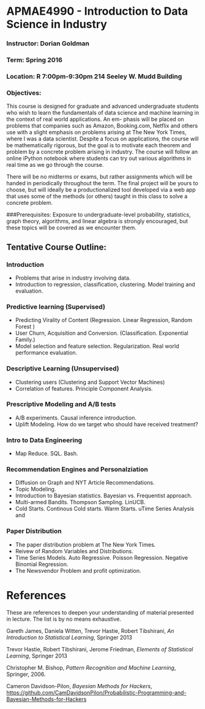 # APMAE4990 - Introduction to Data Science in Industry

### Instructor: Dorian Goldman
### Term: Spring 2016
### Location: R 7:00pm-9:30pm 214 Seeley W. Mudd Building

### Objectives: 
This course is designed for graduate and advanced undergraduate students who wish to learn the fundamentals of data science and machine learning in the context of real world applications. An em- phasis will be placed on problems that companies such as Amazon, Booking.com, Netflix and others use with a slight emphasis on problems arising at The New York Times, where I was a data scientist. Despite a focus on applications, the course will be mathematically rigorous, but the goal is to motivate each theorem and problem by a concrete problem arising in industry. The course will follow an online iPython notebook where students can try out various algorithms in real time as we go through the course.

There will be no midterms or exams, but rather assignments which will be handed in periodically throughout the term. The final project will be yours to choose, but will ideally be a productionalized tool developed via a web app that uses some of the methods (or others) taught in this class to solve a concrete problem.

###Prerequisites:
 Exposure to undergraduate-level probability, statistics, graph theory, algorithms, and linear algebra is strongly encouraged, but these topics will be covered as we encounter them.## Tentative Course Outline:
### Introduction- Problems that arise in industry involving data.- Introduction to regression, classification, clustering. Model training and evaluation.
###  Predictive learning (Supervised)
- Predicting Virality of Content (Regression. Linear Regression,Random Forest )- User Churn, Acquisition and Conversion. (Classification. Exponential Family.)- Model selection and feature selection. Regularization. Real world performance evaluation.### Descriptive Learning (Unsupervised)- Clustering users (Clustering and Support Vector Machines)- Correlation of features. Principle Component Analysis.### Prescriptive Modeling and A/B tests- A/B experiments. Causal inference introduction.- Uplift Modeling. How do we target who should have received treatment?### Intro to Data Engineering- Map Reduce. SQL. Bash.### Recommendation Engines and Personalziation- Diffusion on Graph and NYT Article Recommendations.- Topic Modeling.- Introduction to Bayesian statistics. Bayesian vs. Frequentist approach.- Multi-armed Bandits. Thompson Sampling. LinUCB.- Cold Starts. Continous Cold starts. Warm Starts. uTime Series Analysis and 

### Paper Distribution
- The paper distribution problem at The New York Times.- Reivew of Random Variables and Distributions.- Time Series Models. Auto Regressive. Poisson Regression. Negative Binomial Regression.- The Newsvendor Problem and profit optimization.

# References

 These are references to deepen your understanding of material presented in lecture. The list is by no means exhaustive.		

Gareth James, Daniela Witten, Trevor Hastie, Robert Tibshirani, *An Introduction to Statistical Learning*, Springer 2013		 				
			
Trevor Hastie, Robert Tibshirani, Jerome Friedman, *Elements of Statistical Learning*, Springer 2013						 					

Christopher M. Bishop, *Pattern Recognition and Machine Learning*, Springer, 2006.						 							

Cameron Davidson-Pilon, *Bayesian Methods for Hackers*, https://github.com/CamDavidsonPilon/Probabilistic-Programming-and-Bayesian-Methods-for-Hackers	
